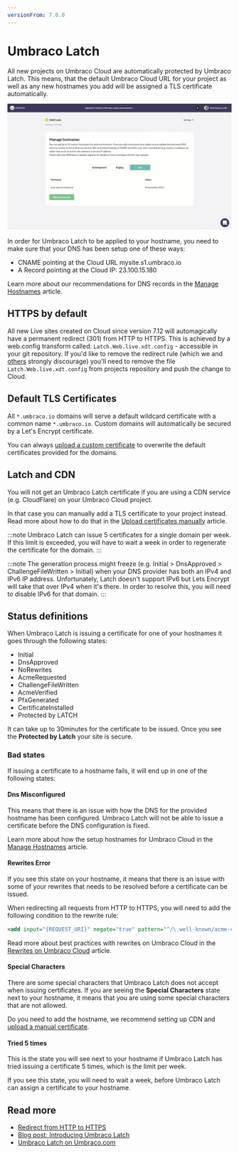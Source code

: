 ```yaml
---
versionFrom: 7.0.0
---
```


# Umbraco Latch

All new projects on Umbraco Cloud are automatically protected by Umbraco Latch. This means, that the default Umbraco Cloud URL for your project as well as any new hostnames you add will be assigned a TLS certificate automatically.

![Adding a hostname](images/adding-hostname-to-cloud.gif)

In order for Umbraco Latch to be applied to your hostname, you need to make sure that your DNS has been setup one of these ways:

* CNAME pointing at the Cloud URL mysite.s1.umbraco.io
* A Record pointing at the Cloud IP: 23.100.15.180

Learn more about our recommendations for DNS records in the [Manage Hostnames](../Manage-Hostnames) article.

## HTTPS by default

All new Live sites created on Cloud since version 7.12 will automagically have a permanent redirect (301) from HTTP to HTTPS. This is achieved by a web.config transform called: `Latch.Web.live.xdt.config` - accessible in your git repository. If you'd like to remove the redirect rule (which we and [others](https://www.blog.google/products/chrome/milestone-chrome-security-marking-http-not-secure/) strongly discourage) you'll need to remove the file `Latch.Web.live.xdt.config` from projects repository and push the change to Cloud.

## Default TLS Certificates

All `*.umbraco.io` domains will serve a default wildcard certificate with a common name `*.umbraco.io`.
Custom domains will automatically be secured by a Let's Encrypt certificate.

You can always [upload a custom certificate](../Manage-Hostnames/Security-Certificates/) to overwrite the default certificates provided for the domains.

## Latch and CDN

You will not get an Umbraco Latch certificate if you are using a CDN service (e.g. CloudFlare) on your Umbraco Cloud project.

In that case you can manually add a TLS certificate to your project instead. Read more about how to do that in the [Upload certificates manually](../Manage-Hostnames/Security-Certificates/) article.

:::note
Umbraco Latch can issue 5 certificates for a single domain per week. If this limit is exceeded, you will have to wait a week in order to regenerate the certificate for the domain.
:::

:::note
The generation process might freeze (e.g. Initial > DnsApproved > ChallengeFileWritten > Initial) when your DNS provider has both an IPv4 and IPv6 IP address. 
Unfortunately, Latch doesn't support IPv6 but Lets Encrypt will take that over IPv4 when it's there.
In order to resolve this, you will need to disable IPv6 for that domain.
:::

## Status definitions

When Umbraco Latch is issuing a certificate for one of your hostnames it goes through the following states:
* Initial
* DnsApproved
* NoRewrites
* AcmeRequested
* ChallengeFileWritten
* AcmeVerified
* PfxGenerated
* CertificateInstalled
* Protected by LATCH

It can take up to 30minutes for the certificate to be issued. Once you see the **Protected by Latch** your site is secure.

### Bad states

If issuing a certificate to a hostname fails, it will end up in one of the following states:

#### Dns Misconfigured

This means that there is an issue with how the DNS for the provided hostname has been configured. Umbraco Latch will not be able to issue a certificate before the DNS configuration is fixed.

Learn more about how the setup hostnames for Umbraco Cloud in the [Manage Hostnames](../Manage-Hostnames) article.

#### Rewrites Error

If you see this state on your hostname, it means that there is an issue with some of your rewrites that needs to be resolved before a certificate can be issued.

When redirecting all requests from HTTP to HTTPS, you will need to add the following condition to the rewrite rule:

```xml
<add input="{REQUEST_URI}" negate="true" pattern="^/\.well-known/acme-challenge" />
```

Read more about best practices with rewrites on Umbraco Cloud in the [Rewrites on Umbraco Cloud](../Manage-Hostnames/Rewrites-on-Cloud) article.

#### Special Characters

There are some special characters that Umbraco Latch does not accept when issuing certificates. If you are seeing the **Special Characters** state next to your hostname, it means that you are using some special characters that are not allowed.

Do you need to add the hostname, we recommend setting up CDN and [upload a manual certificate](../Manage-Hostnames/Security-Certificates/).

#### Tried 5 times

This is the state you will see next to your hostname if Umbraco Latch has tried issuing a certificate 5 times, which is the limit per week.

If you see this state, you will need to wait a week, before Umbraco Latch can assign a certificate to your hostname.

## Read more

* [Redirect from HTTP to HTTPS](https://our.umbraco.com/documentation/Umbraco-Cloud/Set-Up/Manage-Hostnames/Rewrites-on-Cloud/#running-your-site-on-https-only)
* [Blog post: Introducing Umbraco Latch](https://umbraco.com/blog/introducing-umbraco-latch/)
* [Umbraco Latch on Umbraco.com](https://umbraco.com/products/umbraco-latch/)
